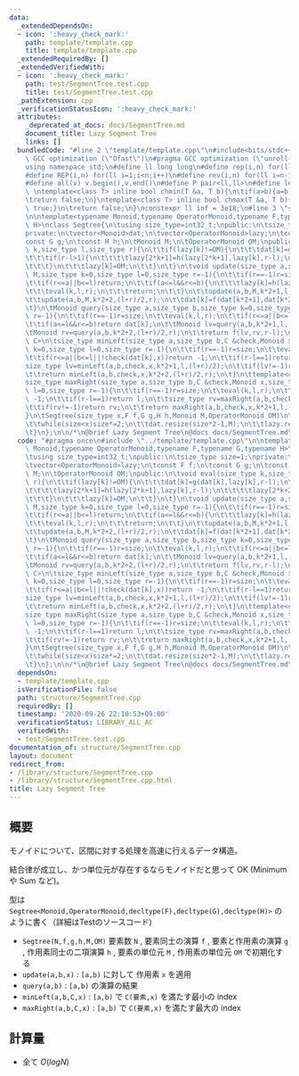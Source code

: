 ```yaml
---
data:
  _extendedDependsOn:
  - icon: ':heavy_check_mark:'
    path: template/template.cpp
    title: template/template.cpp
  _extendedRequiredBy: []
  _extendedVerifiedWith:
  - icon: ':heavy_check_mark:'
    path: test/SegmentTree.test.cpp
    title: test/SegmentTree.test.cpp
  _pathExtension: cpp
  _verificationStatusIcon: ':heavy_check_mark:'
  attributes:
    _deprecated_at_docs: docs/SegmentTree.md
    document_title: Lazy Segment Tree
    links: []
  bundledCode: "#line 2 \"template/template.cpp\"\n#include<bits/stdc++.h>\n#pragma\
    \ GCC optimization (\"Ofast\")\n#pragma GCC optimization (\"unroll-loops\")\n\
    using namespace std;\n#define ll long long\n#define rep(i,n) for(ll i=0;i<n;i++)\n\
    #define REP(i,n) for(ll i=1;i<n;i++)\n#define rev(i,n) for(ll i=n-1;i>=0;i--)\n\
    #define all(v) v.begin(),v.end()\n#define P pair<ll,ll>\n#define len(s) (ll)s.size()\n\
    \ \ntemplate<class T> inline bool chmin(T &a, T b){\n\tif(a>b){a=b;return true;}\n\
    \treturn false;\n}\ntemplate<class T> inline bool chmax(T &a, T b){\n\tif(a<b){a=b;return\
    \ true;}\n\treturn false;\n}\nconstexpr ll inf = 3e18;\n#line 3 \"structure/SegmentTree.cpp\"\
    \n\ntemplate<typename Monoid,typename OperatorMonoid,typename F,typename G,typename\
    \ H>\nclass Segtree{\n\tusing size_type=int32_t;\npublic:\n\tsize_type size=1;\n\
    private:\n\tvector<Monoid>dat;\n\tvector<OperatorMonoid>lazy;\n\tconst F f;\n\t\
    const G g;\n\tconst H h;\n\tMonoid M;\n\tOperatorMonoid OM;\npublic:\n\tvoid eval(size_type\
    \ k,size_type l,size_type r){\n\t\tif(lazy[k]!=OM){\n\t\t\tdat[k]=g(dat[k],lazy[k],r-l);\n\
    \t\t\tif(r-l>1){\n\t\t\t\tlazy[2*k+1]=h(lazy[2*k+1],lazy[k],r-l);\n\t\t\t\tlazy[2*k+2]=h(lazy[2*k+2],lazy[k],r-l);\n\
    \t\t\t}\n\t\t\tlazy[k]=OM;\n\t\t}\n\t}\n\tvoid update(size_type a,size_type b,OperatorMonoid\
    \ M,size_type k=0,size_type l=0,size_type r=-1){\n\t\tif(r==-1)r=size;\n\t\teval(k,l,r);\n\
    \t\tif(r<=a||b<=l)return;\n\t\tif(a<=l&&r<=b){\n\t\t\tlazy[k]=h(lazy[k],M,r-l);\n\
    \t\t\teval(k,l,r);\n\t\t\treturn;\n\t\t}\n\t\tupdate(a,b,M,k*2+1,l,(l+r)/2);\n\
    \t\tupdate(a,b,M,k*2+2,(l+r)/2,r);\n\t\tdat[k]=f(dat[k*2+1],dat[k*2+2],r-l);\n\
    \t}\n\tMonoid query(size_type a,size_type b,size_type k=0,size_type l=0,size_type\
    \ r=-1){\n\t\tif(r==-1)r=size;\n\t\teval(k,l,r);\n\t\tif(r<=a||b<=l)return M;\n\
    \t\tif(a<=l&&r<=b)return dat[k];\n\t\tMonoid lv=query(a,b,k*2+1,l,(l+r)/2);\n\t\
    \tMonoid rv=query(a,b,k*2+2,(l+r)/2,r);\n\t\treturn f(lv,rv,r-l);\n\t}\n\ttemplate<class\
    \ C>\n\tsize_type minLeft(size_type a,size_type b,C &check,Monoid x,size_type\
    \ k=0,size_type l=0,size_type r=-1){\n\t\tif(r==-1)r=size;\n\t\teval(k,l,r);\n\
    \t\tif(r<=a||b<=l||!check(dat[k],x))return -1;\n\t\tif(r-l==1)return l;\n\t\t\
    size_type lv=minLeft(a,b,check,x,k*2+1,l,(l+r)/2);\n\t\tif(lv!=-1)return lv;\n\
    \t\treturn minLeft(a,b,check,x,k*2+2,(l+r)/2,r);\n\t}\n\ttemplate<class C>\n\t\
    size_type maxRight(size_type a,size_type b,C &check,Monoid x,size_type k=0,size_type\
    \ l=0,size_type r=-1){\n\t\tif(r==-1)r=size;\n\t\teval(k,l,r);\n\t\tif(r<=a||b<=l||!check(dat[k],x))return\
    \ -1;\n\t\tif(r-l==1)return l;\n\t\tsize_type rv=maxRight(a,b,check,x,k*2+2,(l+r)/2,r);\n\
    \t\tif(rv!=-1)return rv;\n\t\treturn maxRight(a,b,check,x,k*2+1,l,(l+r)/2);\n\t\
    }\n\tSegtree(size_type x,F f,G g,H h,Monoid M,OperatorMonoid OM)\n\t:f(f),g(g),h(h),M(M),OM(OM){\n\
    \t\twhile(size<x)size*=2;\n\t\tdat.resize(size*2-1,M);\n\t\tlazy.resize(size*2-1,OM);\n\
    \t}\n};\n\n/*\n@brief Lazy Segment Tree\n@docs docs/SegmentTree.md\n*/\n"
  code: "#pragma once\n#include \"../template/template.cpp\"\n\ntemplate<typename\
    \ Monoid,typename OperatorMonoid,typename F,typename G,typename H>\nclass Segtree{\n\
    \tusing size_type=int32_t;\npublic:\n\tsize_type size=1;\nprivate:\n\tvector<Monoid>dat;\n\
    \tvector<OperatorMonoid>lazy;\n\tconst F f;\n\tconst G g;\n\tconst H h;\n\tMonoid\
    \ M;\n\tOperatorMonoid OM;\npublic:\n\tvoid eval(size_type k,size_type l,size_type\
    \ r){\n\t\tif(lazy[k]!=OM){\n\t\t\tdat[k]=g(dat[k],lazy[k],r-l);\n\t\t\tif(r-l>1){\n\
    \t\t\t\tlazy[2*k+1]=h(lazy[2*k+1],lazy[k],r-l);\n\t\t\t\tlazy[2*k+2]=h(lazy[2*k+2],lazy[k],r-l);\n\
    \t\t\t}\n\t\t\tlazy[k]=OM;\n\t\t}\n\t}\n\tvoid update(size_type a,size_type b,OperatorMonoid\
    \ M,size_type k=0,size_type l=0,size_type r=-1){\n\t\tif(r==-1)r=size;\n\t\teval(k,l,r);\n\
    \t\tif(r<=a||b<=l)return;\n\t\tif(a<=l&&r<=b){\n\t\t\tlazy[k]=h(lazy[k],M,r-l);\n\
    \t\t\teval(k,l,r);\n\t\t\treturn;\n\t\t}\n\t\tupdate(a,b,M,k*2+1,l,(l+r)/2);\n\
    \t\tupdate(a,b,M,k*2+2,(l+r)/2,r);\n\t\tdat[k]=f(dat[k*2+1],dat[k*2+2],r-l);\n\
    \t}\n\tMonoid query(size_type a,size_type b,size_type k=0,size_type l=0,size_type\
    \ r=-1){\n\t\tif(r==-1)r=size;\n\t\teval(k,l,r);\n\t\tif(r<=a||b<=l)return M;\n\
    \t\tif(a<=l&&r<=b)return dat[k];\n\t\tMonoid lv=query(a,b,k*2+1,l,(l+r)/2);\n\t\
    \tMonoid rv=query(a,b,k*2+2,(l+r)/2,r);\n\t\treturn f(lv,rv,r-l);\n\t}\n\ttemplate<class\
    \ C>\n\tsize_type minLeft(size_type a,size_type b,C &check,Monoid x,size_type\
    \ k=0,size_type l=0,size_type r=-1){\n\t\tif(r==-1)r=size;\n\t\teval(k,l,r);\n\
    \t\tif(r<=a||b<=l||!check(dat[k],x))return -1;\n\t\tif(r-l==1)return l;\n\t\t\
    size_type lv=minLeft(a,b,check,x,k*2+1,l,(l+r)/2);\n\t\tif(lv!=-1)return lv;\n\
    \t\treturn minLeft(a,b,check,x,k*2+2,(l+r)/2,r);\n\t}\n\ttemplate<class C>\n\t\
    size_type maxRight(size_type a,size_type b,C &check,Monoid x,size_type k=0,size_type\
    \ l=0,size_type r=-1){\n\t\tif(r==-1)r=size;\n\t\teval(k,l,r);\n\t\tif(r<=a||b<=l||!check(dat[k],x))return\
    \ -1;\n\t\tif(r-l==1)return l;\n\t\tsize_type rv=maxRight(a,b,check,x,k*2+2,(l+r)/2,r);\n\
    \t\tif(rv!=-1)return rv;\n\t\treturn maxRight(a,b,check,x,k*2+1,l,(l+r)/2);\n\t\
    }\n\tSegtree(size_type x,F f,G g,H h,Monoid M,OperatorMonoid OM)\n\t:f(f),g(g),h(h),M(M),OM(OM){\n\
    \t\twhile(size<x)size*=2;\n\t\tdat.resize(size*2-1,M);\n\t\tlazy.resize(size*2-1,OM);\n\
    \t}\n};\n\n/*\n@brief Lazy Segment Tree\n@docs docs/SegmentTree.md\n*/"
  dependsOn:
  - template/template.cpp
  isVerificationFile: false
  path: structure/SegmentTree.cpp
  requiredBy: []
  timestamp: '2020-09-26 22:10:53+09:00'
  verificationStatus: LIBRARY_ALL_AC
  verifiedWith:
  - test/SegmentTree.test.cpp
documentation_of: structure/SegmentTree.cpp
layout: document
redirect_from:
- /library/structure/SegmentTree.cpp
- /library/structure/SegmentTree.cpp.html
title: Lazy Segment Tree
---
```

## 概要

モノイドについて、区間に対する処理を高速に行えるデータ構造。

結合律が成立し、かつ単位元が存在するならモノイドだと思って OK (Minimum や Sum など)。

型は ```Segtree<Monoid,OperatorMonoid,decltype(F),decltype(G),decltype(H)>``` のように書く（詳細はTestのソースコード)

- ```Segtree(N,f,g,h,M,OM)``` 要素数 ```N``` , 要素同士の演算 ```f``` , 要素と作用素の演算 ```g``` , 作用素同士の二項演算 ```h``` , 要素の単位元 ```M``` , 作用素の単位元 ```OM``` で初期化する
- ```update(a,b,x)``` : ```[a,b)``` に対して 作用素 ```x``` を適用
- ```query(a,b)``` : ```[a,b)``` の演算の結果
- ```minLeft(a,b,C,x)``` : ```[a,b)``` で ```C(要素,x)``` を満たす最小の index
- ```maxRight(a,b,C,x)``` : ```[a,b)``` で ```C(要素,x)``` を満たす最大の index

## 計算量

- 全て $O(log N)$